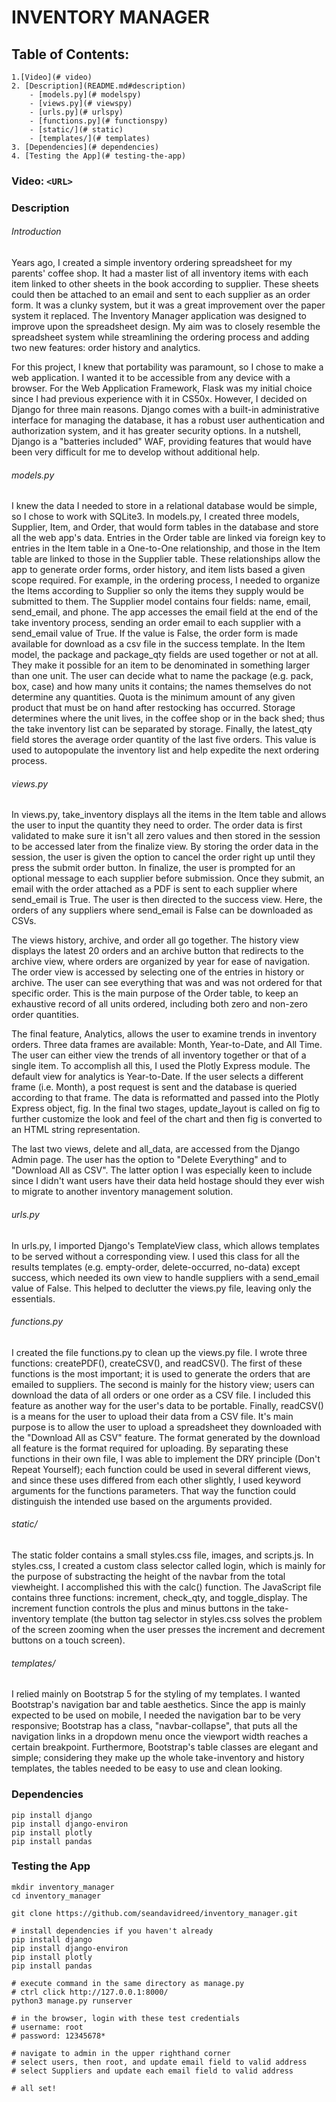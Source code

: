 # INVENTORY MANAGER

## Table of Contents:

    1.[Video](# video)
    2. [Description](README.md#description)
        - [models.py](# modelspy)
        - [views.py](# viewspy)
        - [urls.py](# urlspy)
        - [functions.py](# functionspy)
        - [static/](# static)
        - [templates/](# templates)
    3. [Dependencies](# dependencies)
    4. [Testing the App](# testing-the-app)

### Video: `<URL>`

### Description

###### Introduction

Years ago, I created a simple inventory ordering spreadsheet for my parents' coffee shop. It had a master list of all inventory items with each item linked to other sheets in the book according to supplier. These sheets could then be attached to an email and sent to each supplier as an order form. It was a clunky system, but it was a great improvement over the paper system it replaced. The Inventory Manager application was designed to improve upon the spreadsheet design. My aim was to closely resemble the spreadsheet system while streamlining the ordering process and adding two new features: order history and analytics.

For this project, I knew that portability was paramount, so I chose to make a web application. I wanted it to be accessible from any device with a browser. For the Web Application Framework, Flask was my initial choice since I had previous experience with it in CS50x. However, I decided on Django for three main reasons. Django comes with a built-in administrative interface for managing the database, it has a robust user authentication and authorization system, and it has greater security options. In a nutshell, Django is a "batteries included" WAF, providing features that would have been very difficult for me to develop without additional help.

###### models.py

I knew the data I needed to store in a relational database would be simple, so I chose to work with SQLite3. In models.py, I created three models, Supplier, Item, and Order, that would form tables in the database and store all the web app's data. Entries in the Order table are linked via foreign key to entries in the Item table in a One-to-One relationship, and those in the Item table are linked to those in the Supplier table. These relationships allow the app to generate order forms, order history, and item lists based a given scope required. For example, in the ordering process, I needed to organize the Items according to Supplier so only the items they supply would be submitted to them. The Supplier model contains four fields: name, email, send_email, and phone. The app accesses the email field at the end of the take inventory process, sending an order email to each supplier with a send_email value of True. If the value is False, the order form is made available for download as a csv file in the success template. In the Item model, the package and package_qty fields are used together or not at all. They make it possible for an item to be denominated in something larger than one unit. The user can decide what to name the package (e.g. pack, box, case) and how many units it contains; the names themselves do not determine any quantities. Quota is the minimum amount of any given product that must be on hand after restocking has occurred. Storage determines where the unit lives, in the coffee shop  or in the back shed; thus the take inventory list can be separated by storage. Finally, the latest_qty field stores the average order quantity of the last five orders. This value is used to autopopulate the inventory list and help expedite the next ordering process.

###### views.py

In views.py, take_inventory displays all the items in the Item table and allows the user to input the quantity they need to order. The order data is first validated to make sure it isn't all zero values and then stored in the session to be accessed later from the finalize view. By storing the order data in the session, the user is given the option to cancel the order right up until they press the submit order button. In finalize, the user is prompted for an optional message to each supplier before submission. Once they submit, an email with the order attached as a PDF is sent to each supplier where send_email is True.  The user is then directed to the success view. Here, the orders of any suppliers where send_email is False can be downloaded as CSVs.

The views history, archive, and order all go together. The history view displays the latest 20 orders and an archive button that redirects to the archive view, where orders are organized by year for ease of navigation. The order view is accessed by selecting one of the entries in history or archive. The user can see everything that was and was not ordered for that specific order. This is the main purpose of the Order table, to keep an exhaustive record of all units ordered, including both zero and non-zero order quantities.

The final feature, Analytics, allows the user to examine trends in inventory orders. Three data frames are available: Month, Year-to-Date, and All Time. The user can either view the trends of all inventory together or that of a single item. To accomplish all this, I used the Plotly Express module. The default view for analytics is Year-to-Date. If the user selects a different frame (i.e. Month), a post request is sent and the database is queried according to that frame. The data is reformatted and passed into the Plotly Express object, fig. In the final two stages, update_layout is called on fig to further customize the look and feel of the chart and then fig is converted to an HTML string representation.

The last two views, delete and all_data, are accessed from the Django Admin page. The user has the option to "Delete Everything" and to "Download All as CSV". The latter option I was especially keen to include since I didn't want users have their data held hostage should they ever wish to migrate to another inventory management solution.

###### urls.py

In urls.py, I imported Django's TemplateView class, which allows templates to be served without a corresponding view. I used this class for all the results templates (e.g. empty-order, delete-occurred, no-data) except success, which needed its own view to handle suppliers with a send_email value of False. This helped to declutter the views.py file, leaving only the essentials.

###### functions.py

I created the file functions.py to clean up the views.py file. I wrote three functions: createPDF(), createCSV(), and readCSV(). The first of these functions is the most important; it is used to generate the orders that are emailed to suppliers. The second is mainly for the history view; users can download the data of all orders or one order as a CSV file. I included this feature as another way for the user's data to be portable. Finally, readCSV() is a means for the user to upload their data from a CSV file. It's main purpose is to allow the user to upload a spreadsheet they downloaded with the "Download All as CSV" feature. The format generated by the download all feature is the format required for uploading. By separating these functions in their own file, I was able to implement the DRY principle (Don't Repeat Yourself); each function could be used in several different views, and since these uses differed from each other slightly, I used keyword arguments for the functions parameters. That way the function could distinguish the intended use based on the arguments provided.

###### static/

The static folder contains a small styles.css file, images, and scripts.js. In styles.css, I created a custom class selector called login, which is mainly for the purpose of substracting the height of the navbar from the total viewheight. I accomplished this with the calc() function. The JavaScript file contains three functions: increment, check_qty, and toggle_display. The increment function controls the plus and minus buttons in the take-inventory template (the button tag selector in styles.css solves the problem of the screen zooming when the user presses the increment and decrement buttons on a touch screen).

###### templates/

I relied mainly on Bootstrap 5 for the styling of my templates. I wanted Bootstrap's navigation bar and table aesthetics. Since the app is mainly expected to be used on mobile, I needed the navigation bar to be very responsive; Bootstrap has a class, "navbar-collapse", that puts all the navigation links in a dropdown menu once the viewport width reaches a certain breakpoint. Furthermore, Bootstrap's table classes are elegant and simple; considering they make up the whole take-inventory and history templates, the tables needed to be easy to use and clean looking.

### Dependencies

```
pip install django
pip install django-environ
pip install plotly
pip install pandas
```

### Testing the App

```
mkdir inventory_manager
cd inventory_manager

git clone https://github.com/seandavidreed/inventory_manager.git

# install dependencies if you haven't already
pip install django
pip install django-environ
pip install plotly
pip install pandas

# execute command in the same directory as manage.py
# ctrl click http://127.0.0.1:8000/
python3 manage.py runserver

# in the browser, login with these test credentials
# username: root
# password: 12345678*

# navigate to admin in the upper righthand corner
# select users, then root, and update email field to valid address
# select Suppliers and update each email field to valid address

# all set!
```
